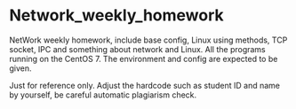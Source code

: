 # Network_weekly_homework

NetWork weekly homework, include base config, Linux using methods, TCP socket, IPC and something about network and Linux.
All the programs running on the CentOS 7. The environment and config are expected to be given.

Just for reference only.
Adjust the hardcode such as student ID and name by yourself, be careful automatic plagiarism check.
